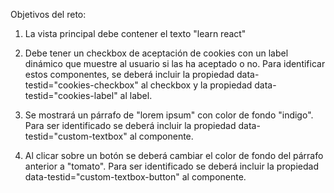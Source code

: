 Objetivos del reto:

1) La vista principal debe contener el texto "learn react"

2) Debe tener un checkbox de aceptación de cookies con un label dinámico que muestre al usuario si las ha aceptado o no. Para identificar estos componentes, se deberá incluir la propiedad data-testid="cookies-checkbox" al checkbox y la propiedad data-testid="cookies-label" al label.

3) Se mostrará un párrafo de "lorem ipsum" con color de fondo "indigo". Para ser identificado se deberá incluir la propiedad data-testid="custom-textbox" al componente.

4) Al clicar sobre un botón se deberá cambiar el color de fondo del párrafo anterior a "tomato". Para ser identificado se deberá incluir la propiedad data-testid="custom-textbox-button" al componente.
